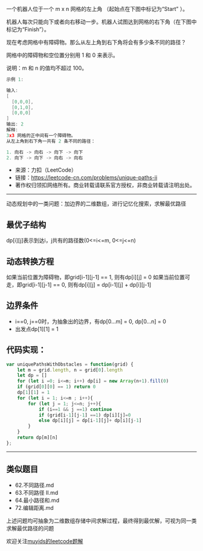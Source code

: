 一个机器人位于一个 m x n 网格的左上角 （起始点在下图中标记为“Start” ）。

机器人每次只能向下或者向右移动一步。机器人试图达到网格的右下角（在下图中标记为“Finish”）。

现在考虑网格中有障碍物。那么从左上角到右下角将会有多少条不同的路径？

网格中的障碍物和空位置分别用 1 和 0 来表示。

说明：m 和 n 的值均不超过 100。

```cpp
示例 1:

输入:
[
  [0,0,0],
  [0,1,0],
  [0,0,0]
]
输出: 2
解释:
3x3 网格的正中间有一个障碍物。
从左上角到右下角一共有 2 条不同的路径：

1. 向右 -> 向右 -> 向下 -> 向下
2. 向下 -> 向下 -> 向右 -> 向右
```

- 来源：力扣（LeetCode）
- 链接：https://leetcode-cn.com/problems/unique-paths-ii
- 著作权归领扣网络所有。商业转载请联系官方授权，非商业转载请注明出处。

---


动态规划中的一类问题：加边界的二维数组，进行记忆化搜索，求解最优路径

## 最优子结构

dp[i][j]表示到达i，j共有的路径数(0<=i<=m, 0<=j<=n)

## 动态转换方程

如果当前位置为障碍物，即grid[i-1][j-1] == 1, 则有dp[i][j] = 0
如果当前位置可走，即grid[i-1][j-1] == 0, 则有dp[i][j] = dp[i-1][j] + dp[i][j-1]

## 边界条件

- i==0, j==0时，为抽象出的边界，有dp[0...m] = 0, dp[0...n] = 0
- 出发点dp[1][1] = 1

## 代码实现：

```javascript
var uniquePathsWithObstacles = function(grid) {
    let m = grid.length, n = grid[0].length
    let dp = []
    for (let i =0; i<=m; i++) dp[i] = new Array(n+1).fill(0)
    if (grid[0][0] == 1) return 0
    dp[1][1] = 1
    for (let i = 1; i<=m ; i++){
        for (let j = 1; j<=n; j++){
            if (i==1 && j ==1) continue
            if (grid[i-1][j-1] ==1) dp[i][j]=0
            else dp[i][j] = dp[i-1][j]+ dp[i][j-1]
        }
    }
    return dp[m][n]
};
```

---

## 类似题目

- 62.不同路径.md
- 63.不同路径 II.md
- 64.最小路径和.md
- 72.编辑距离.md

上述问题均可抽象为二维数组存储中间求解过程，最终得到最优解，可视为同一类求解最优路径的问题

欢迎关注[muyids的leetcode题解](https://github.com/muyids/leetcode)
